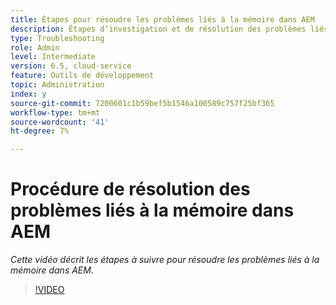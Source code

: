 ```yaml
---
title: Étapes pour résoudre les problèmes liés à la mémoire dans AEM
description: Étapes d’investigation et de résolution des problèmes liés à la mémoire
type: Troubleshooting
role: Admin
level: Intermediate
version: 6.5, cloud-service
feature: Outils de développement
topic: Administration
index: y
source-git-commit: 7200601c1b59bef5b1546a100589c757f25bf365
workflow-type: tm+mt
source-wordcount: '41'
ht-degree: 7%

---
```


# Procédure de résolution des problèmes liés à la mémoire dans AEM

*Cette vidéo décrit les étapes à suivre pour résoudre les problèmes liés à la mémoire dans AEM.*

>[!VIDEO](https://video.tv.adobe.com/v/335473?quality=9&learn=on)